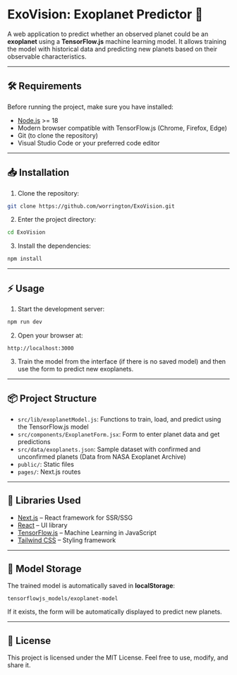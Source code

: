 # ExoVision: Exoplanet Predictor 🌌

A web application to predict whether an observed planet could be an **exoplanet** using a **TensorFlow.js** machine learning model. It allows training the model with historical data and predicting new planets based on their observable characteristics.

---

## 🛠 Requirements

Before running the project, make sure you have installed:

- [Node.js](https://nodejs.org/) >= 18
- Modern browser compatible with TensorFlow.js (Chrome, Firefox, Edge)
- Git (to clone the repository)
- Visual Studio Code or your preferred code editor

---

## 📥 Installation

1. Clone the repository:

```bash
git clone https://github.com/worrington/ExoVision.git
```

2. Enter the project directory:

```bash
cd ExoVision
```

3. Install the dependencies:

```bash
npm install
```

---

## ⚡️ Usage

1. Start the development server:

```bash
npm run dev
```

2. Open your browser at:

```
http://localhost:3000
```

3. Train the model from the interface (if there is no saved model) and then use the form to predict new exoplanets.

---

## 📦 Project Structure

- `src/lib/exoplanetModel.js`: Functions to train, load, and predict using the TensorFlow.js model
- `src/components/ExoplanetForm.jsx`: Form to enter planet data and get predictions
- `src/data/exoplanets.json`: Sample dataset with confirmed and unconfirmed planets (Data from NASA Exoplanet Archive)
- `public/`: Static files
- `pages/`: Next.js routes

---

## 🔧 Libraries Used

- [Next.js](https://nextjs.org/) – React framework for SSR/SSG
- [React](https://reactjs.org/) – UI library
- [TensorFlow.js](https://www.tensorflow.org/js) – Machine Learning in JavaScript
- [Tailwind CSS](https://tailwindcss.com/) – Styling framework

---

## 💾 Model Storage

The trained model is automatically saved in **localStorage**:

```
tensorflowjs_models/exoplanet-model
```

If it exists, the form will be automatically displayed to predict new planets.

---

## 📄 License

This project is licensed under the MIT License.
Feel free to use, modify, and share it.
